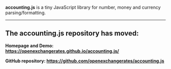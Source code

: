 **accounting.js** is a tiny JavaScript library for number, money and currency parsing/formatting.

---

## The accounting.js repository has moved:

**Homepage and Demo: https://openexchangerates.github.io/accounting.js/**

**GitHub repository: https://github.com/openexchangerates/accounting.js**